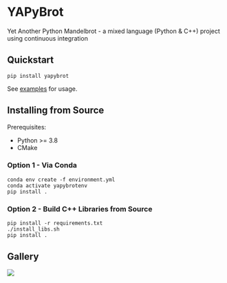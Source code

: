 # YAPyBrot 

Yet Another Python Mandelbrot - a mixed language (Python & C++) project using continuous integration 

## Quickstart

```
pip install yapybrot
```

See [examples](./examples) for usage. 

## Installing from Source 

Prerequisites: 

* Python >= 3.8 
* CMake 

### Option 1 - Via Conda

```
conda env create -f environment.yml
conda activate yapybrotenv
pip install .
```

### Option 2 - Build C++ Libraries from Source

```
pip install -r requirements.txt
./install_libs.sh
pip install .
```

## Gallery 

![](./examples/zoom.gif)
